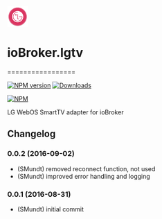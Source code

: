 ![Logo](admin/lgtv.png)
# ioBroker.lgtv
=================

[![NPM version](http://img.shields.io/npm/v/iobroker.lgtv.svg)](https://www.npmjs.com/package/iobroker.lgtv)
[![Downloads](https://img.shields.io/npm/dm/iobroker.lgtv.svg)](https://www.npmjs.com/package/iobroker.lgtv)

[![NPM](https://nodei.co/npm/iobroker.lgtv.png?downloads=true)](https://nodei.co/npm/iobroker.lgtv/)


LG WebOS SmartTV adapter for ioBroker



## Changelog
### 0.0.2 (2016-09-02)
* (SMundt) removed reconnect function, not used
* (SMundt) improved error handling and logging

### 0.0.1 (2016-08-31)
* (SMundt) initial commit

